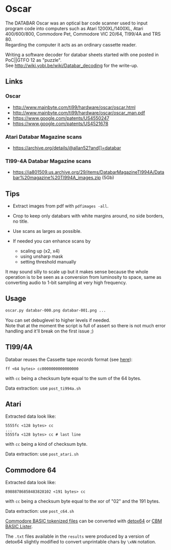# Oscar
The DATABAR Oscar was an optical bar code scanner used to input program code into computers such as Atari 1200XL/1400XL, Atari 400/600/800, Commodore Pet, Commodore VIC 20/64, TI99/4A and TRS 80.  
Regarding the computer it acts as an ordinary cassette reader.

Writing a software decoder for databar sheets started with one posted in PoC||GTFO 12 as "puzzle".  
See http://wiki.yobi.be/wiki/Databar_decoding for the write-up.

## Links

### Oscar

* http://www.mainbyte.com/ti99/hardware/oscar/oscar.html
* http://www.mainbyte.com/ti99/hardware/oscar/oscar_man.pdf
* https://www.google.com/patents/US4550247
* https://www.google.com/patents/US4521678

### Atari Databar Magazine scans

* https://archive.org/details/@allan52?and[]=databar

### TI99-4A Databar Magazine scans

* https://ia801509.us.archive.org/29/items/DatabarMagazineTI994A/Databar%20magazine%20TI994A_images.zip (5Gb)

## Tips

* Extract images from pdf with `pdfimages -all`.
* Crop to keep only databars with white margins around, no side borders, no title.
* Use scans as larges as possible.
* If needed you can enhance scans by

  * scaling up (x2, x4)
  * using unsharp mask
  * setting threshold manually

It may sound silly to scale up but it makes sense because the whole operation is to be seen as a conversion from luminosity to space, same as converting audio to 1-bit sampling at very high frequency.

## Usage

```bash
oscar.py databar-000.png databar-001.png ...
```

You can set debuglevel to higher levels if needed.  
Note that at the moment the script is full of assert so there is not much error handling and it'll break on the first issue ;)

## TI99/4A

Databar reuses the Cassette tape *records* format (see [here](http://www.unige.ch/medecine/nouspikel/ti99/cassette.htm#Cassette%20tape%20format)):

```
ff <64 bytes> cc0000000000000000
```
with `cc` being a checksum byte equal to the sum of the 64 bytes.

Data extraction: use `post_ti994a.sh`

## Atari

Extracted data look like:
```
5555fc <128 bytes> cc
...
5555fa <128 bytes> cc # last line
```
with `cc` being a kind of checksum byte.

Data extraction: use `post_atari.sh`

## Commodore 64

Extracted data look like:
```
89888786858483828102 <191 bytes> cc
```
with `cc` being a checksum byte equal to the xor of "02" and the 191 bytes.

Data extraction: use `post_c64.sh`

[Commodore BASIC tokenized files](http://fileformats.archiveteam.org/wiki/Commodore_BASIC_tokenized_file) can be converted with [detox64](http://freshmeat.sourceforge.net/projects/detox64) or [CBM BASIC Lister](https://www.luigidifraia.com/c64/index.htm#BL).

The ``.txt`` files available in the ``results`` were produced by a version of detox64 slightly modified to convert unprintable chars by ``\xNN`` notation.
